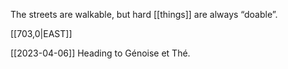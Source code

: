 
The streets are walkable,
but hard [[things]] are always “doable”.

[[703,0|EAST]] 

[[2023-04-06]]
Heading to Génoise et Thé.